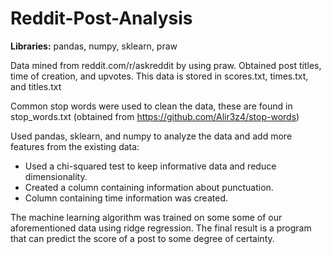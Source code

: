 # Reddit-Post-Analysis
**Libraries:** pandas, numpy, sklearn, praw 

Data mined from reddit.com/r/askreddit by using praw. Obtained post titles, time of creation, and upvotes. This data is stored in scores.txt, times.txt, and titles.txt 

Common stop words were used to clean the data, these are found in stop_words.txt (obtained from https://github.com/Alir3z4/stop-words)

Used pandas, sklearn, and numpy to analyze the data and add more features from the existing data:
- Used a chi-squared test to keep informative data and reduce dimensionality. 
- Created a column containing information about punctuation.
- Column containing time information was created.

The machine learning algorithm was trained on some some of our aforementioned data using ridge regression. The final result is a program that can predict the score of a post to some degree of certainty.



